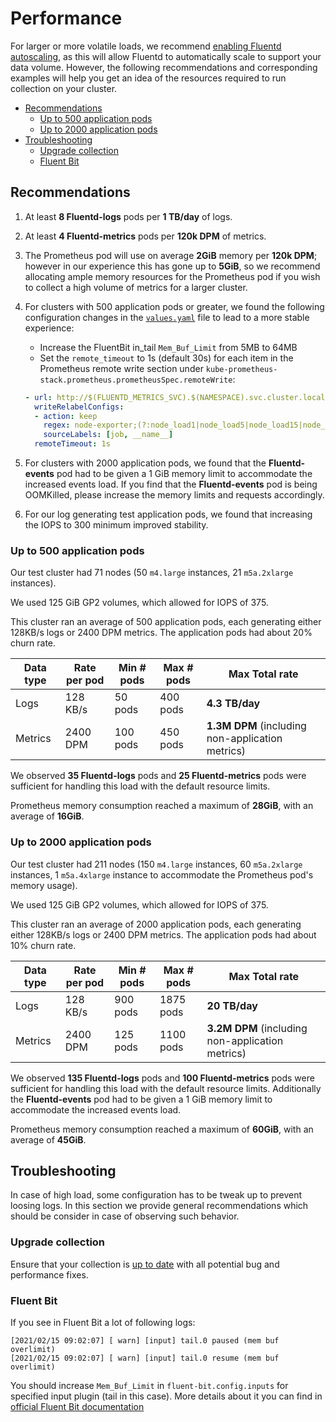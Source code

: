 # Performance

For larger or more volatile loads, we recommend [enabling Fluentd autoscaling](./Best_Practices.md#Fluentd-Autoscaling),
as this will allow Fluentd to automatically scale to support your data volume.
However, the following recommendations and corresponding examples will help you get an idea of the resources
required to run collection on your cluster.

- [Recommendations](#recommendations)
  - [Up to 500 application pods](#up-to-500-application-pods)
  - [Up to 2000 application pods](#up-to-2000-application-pods)
- [Troubleshooting](#troubleshooting)
  - [Upgrade collection](#upgrade-collection)
  - [Fluent Bit](#fluent-bit)

## Recommendations

1. At least **8 Fluentd-logs** pods per **1 TB/day** of logs.
1. At least **4 Fluentd-metrics** pods per **120k DPM** of metrics.
1. The Prometheus pod will use on average **2GiB** memory per **120k DPM**;
   however in our experience this has gone up to **5GiB**,
   so we recommend allocating ample memory resources for the Prometheus pod
   if you wish to collect a high volume of metrics for a larger cluster.
1. For clusters with 500 application pods or greater,
   we found the following configuration changes in the [`values.yaml`](./../helm/sumologic/values.yaml)
   file to lead to a more stable experience:
    - Increase the FluentBit in_tail `Mem_Buf_Limit` from 5MB to 64MB
    - Set the `remote_timeout` to 1s (default 30s) for each item in the Prometheus
      remote write section under `kube-prometheus-stack.prometheus.prometheusSpec.remoteWrite`:

    ```yaml
    - url: http://$(FLUENTD_METRICS_SVC).$(NAMESPACE).svc.cluster.local:9888/prometheus.metrics.node
      writeRelabelConfigs:
      - action: keep
        regex: node-exporter;(?:node_load1|node_load5|node_load15|node_cpu_seconds_total)
        sourceLabels: [job, __name__]
      remoteTimeout: 1s
    ```

1. For clusters with 2000 application pods, we found that the **Fluentd-events** pod had to be given a 1 GiB memory limit
   to accommodate the increased events load. If you find that the **Fluentd-events** pod is being OOMKilled,
   please increase the memory limits and requests accordingly.
1. For our log generating test application pods, we found that increasing the IOPS to 300 minimum improved stability.

### Up to 500 application pods

Our test cluster had 71 nodes (50 `m4.large` instances, 21 `m5a.2xlarge` instances).

We used 125 GiB GP2 volumes, which allowed for IOPS of 375.

This cluster ran an average of 500 application pods, each generating either 128KB/s logs or 2400 DPM metrics.
The application pods had about 20% churn rate.

Data type | Rate per pod | Min # pods | Max # pods | Max Total rate
--------- | ------------ | ---------- | ---------- | --------------
Logs      | 128 KB/s     | 50 pods    | 400 pods   | **4.3 TB/day**
Metrics   | 2400 DPM     | 100 pods   | 450 pods   | **1.3M DPM** (including non-application metrics)

We observed **35 Fluentd-logs** pods and **25 Fluentd-metrics** pods were sufficient
for handling this load with the default resource limits.

Prometheus memory consumption reached a maximum of **28GiB**, with an average of **16GiB**.

### Up to 2000 application pods

Our test cluster had 211 nodes (150 `m4.large` instances, 60 `m5a.2xlarge` instances,
1 `m5a.4xlarge` instance to accommodate the Prometheus pod's memory usage).

We used 125 GiB GP2 volumes, which allowed for IOPS of 375.

This cluster ran an average of 2000 application pods, each generating either 128KB/s logs or 2400 DPM metrics.
The application pods had about 10% churn rate.

Data type | Rate per pod | Min # pods | Max # pods | Max Total rate
--------- | ------------ | ---------- | ---------- | --------------
Logs      | 128 KB/s     | 900 pods   | 1875 pods  | **20 TB/day**
Metrics   | 2400 DPM     | 125 pods   | 1100 pods  | **3.2M DPM** (including non-application metrics)

We observed **135 Fluentd-logs** pods and **100 Fluentd-metrics** pods were sufficient for handling this load
with the default resource limits.
Additionally the **Fluentd-events** pod had to be given a 1 GiB memory limit to accommodate the increased events load.

Prometheus memory consumption reached a maximum of **60GiB**, with an average of **45GiB**.

## Troubleshooting

In case of high load, some configuration has to be tweak up to prevent loosing logs.
In this section we provide general recommendations which should be consider in case of observing such behavior.

### Upgrade collection

Ensure that your collection is [up to date](https://github.com/SumoLogic/sumologic-kubernetes-collection/releases)
with all potential bug and performance fixes.

### Fluent Bit

If you see in Fluent Bit a lot of following logs:

```text
[2021/02/15 09:02:07] [ warn] [input] tail.0 paused (mem buf overlimit)
[2021/02/15 09:02:07] [ warn] [input] tail.0 resume (mem buf overlimit)
```

You should increase `Mem_Buf_Limit` in `fluent-bit.config.inputs` for specified input plugin (tail in this case).
More details about it you can find in [official Fluent Bit documentation](https://docs.fluentbit.io/manual/administration/backpressure)
